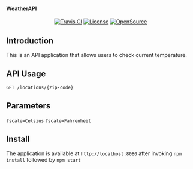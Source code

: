 #### WeatherAPI
<p align="center">
<a href="https://travis-ci.org/HealPot/WeatherAPI"><img src="https://travis-ci.org/HealPot/WeatherAPI.svg?branch=master" alt="Travis CI" /></a>
<a href="http://www.gnu.org/licenses/gpl-3.0"><img src="https://badges.frapsoft.com/os/gpl/gpl.svg?v=102" alt="License" /></a>
<a href="https://github.com/HealPot/WeatherAPI"><img src="https://badges.frapsoft.com/os/v1/open-source.svg?v=102" alt="OpenSource" /></a>
</p>

## Introduction
This is an API application that allows users to check current temperature.

## API Usage
`GET /locations/{zip-code}`

## Parameters
`?scale=Celsius`
`?scale=Fahrenheit`

## Install
The application is available at `http://localhost:8080` after invoking `npm install` followed by `npm start`